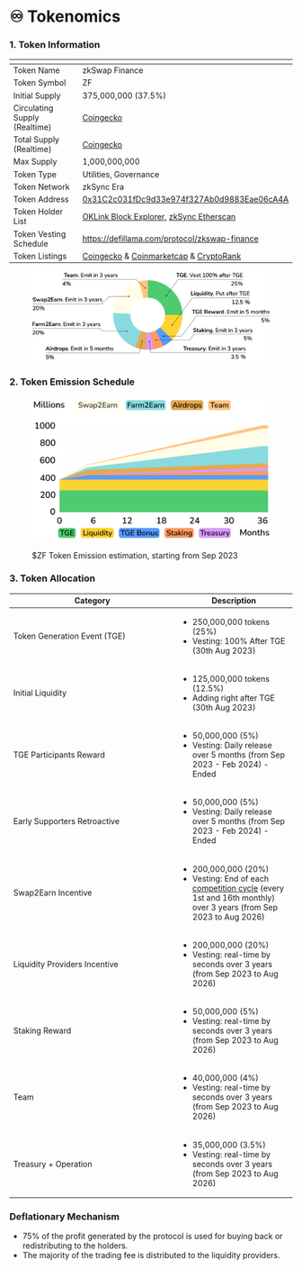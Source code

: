 # ♾️ Tokenomics

### 1. Token Information

<table><thead><tr><th width="301"></th><th></th></tr></thead><tbody><tr><td>Token Name</td><td>zkSwap Finance</td></tr><tr><td>Token Symbol</td><td>ZF</td></tr><tr><td>Initial Supply</td><td>375,000,000 (37.5%)</td></tr><tr><td>Circulating Supply (Realtime)</td><td><a href="https://www.coingecko.com/en/coins/zkswap-finance">Coingecko</a></td></tr><tr><td>Total Supply (Realtime)</td><td><a href="https://www.coingecko.com/en/coins/zkswap-finance">Coingecko</a></td></tr><tr><td>Max Supply</td><td>1,000,000,000</td></tr><tr><td>Token Type</td><td>Utilities, Governance</td></tr><tr><td>Token Network</td><td>zkSync Era</td></tr><tr><td>Token Address</td><td><a href="https://explorer.zksync.io/address/0x31C2c031fDc9d33e974f327Ab0d9883Eae06cA4A">0x31C2c031fDc9d33e974f327Ab0d9883Eae06cA4A</a></td></tr><tr><td>Token Holder List</td><td><a href="https://www.oklink.com/zksync/token/0x31c2c031fdc9d33e974f327ab0d9883eae06ca4a">OKLink Block Explorer</a>, <a href="https://era.zksync.network/token/0x31c2c031fdc9d33e974f327ab0d9883eae06ca4a#balances">zkSync Etherscan</a></td></tr><tr><td>Token Vesting Schedule</td><td><a href="https://defillama.com/protocol/zkswap-finance">https://defillama.com/protocol/zkswap-finance</a></td></tr><tr><td>Token Listings</td><td><a href="https://www.coingecko.com/en/coins/zkswap-finance">Coingecko</a> &#x26; <a href="https://coinmarketcap.com/currencies/zkswap-finance/">Coinmarketcap</a> &#x26; <a href="https://cryptorank.io/price/zkswap-finance">CryptoRank</a></td></tr></tbody></table>



<figure><img src="../.gitbook/assets/Tokenomics_-_Docs.png" alt=""><figcaption></figcaption></figure>

### 2. Token Emission Schedule

<figure><img src="../.gitbook/assets/Circulating supply.svg" alt="" width="563"><figcaption><p>$ZF Token Emission estimation, starting from Sep 2023</p></figcaption></figure>

### 3. Token Allocation

<table><thead><tr><th width="281">Category</th><th>Description</th></tr></thead><tbody><tr><td>Token Generation Event (TGE)</td><td><ul><li>250,000,000 tokens (25%)</li><li>Vesting: 100% After TGE (30th Aug 2023)</li></ul></td></tr><tr><td>Initial Liquidity</td><td><ul><li>125,000,000 tokens (12.5%)</li><li>Adding right after TGE (30th Aug 2023)</li></ul></td></tr><tr><td>TGE Participants Reward</td><td><ul><li>50,000,000 (5%)</li><li>Vesting: Daily release over 5 months (from Sep 2023 - Feb 2024) - Ended</li></ul></td></tr><tr><td>Early Supporters Retroactive</td><td><ul><li>50,000,000 (5%)</li><li>Vesting: Daily release over 5 months (from Sep 2023 - Feb 2024) - Ended</li></ul></td></tr><tr><td>Swap2Earn Incentive</td><td><ul><li>200,000,000 (20%)</li><li>Vesting: End of each <a href="../highlights/swap2earn.md#cycle">competition cycle</a> (every 1st and 16th monthly) over 3 years  (from Sep 2023 to Aug 2026)</li></ul></td></tr><tr><td>Liquidity Providers Incentive</td><td><ul><li>200,000,000 (20%)</li><li>Vesting: real-time by seconds over 3 years (from Sep 2023 to Aug 2026)</li></ul></td></tr><tr><td>Staking Reward</td><td><ul><li>50,000,000 (5%)</li><li>Vesting: real-time by seconds over 3 years  (from Sep 2023 to Aug 2026)</li></ul></td></tr><tr><td>Team</td><td><ul><li>40,000,000 (4%)</li><li>Vesting: real-time by seconds over 3 years  (from Sep 2023 to Aug 2026)</li></ul></td></tr><tr><td>Treasury + Operation</td><td><ul><li>35,000,000 (3.5%)</li><li>Vesting: real-time by seconds over 3 years  (from Sep 2023 to Aug 2026)</li></ul></td></tr></tbody></table>

### **Deflationary Mechanism**

* 75% of the profit generated by the protocol is used for buying back or redistributing to the holders.&#x20;
* The majority of the trading fee is distributed to the liquidity providers.

